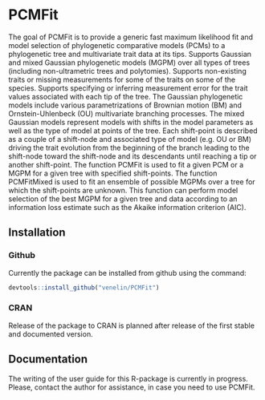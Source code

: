 
<!-- README.md is generated from README.Rmd. Please edit that file -->
PCMFit
======

The goal of PCMFit is to provide a generic fast maximum likelihood fit and model selection of phylogenetic comparative models (PCMs) to a phylogenetic tree and multivariate trait data at its tips. Supports Gaussian and mixed Gaussian phylogenetic models (MGPM) over all types of trees (including non-ultrametric trees and polytomies). Supports non-existing traits or missing measurements for some of the traits on some of the species. Supports specifying or inferring measurement error for the trait values associated with each tip of the tree. The Gaussian phylogenetic models include various parametrizations of Brownian motion (BM) and Ornstein-Uhlenbeck (OU) multivariate branching processes. The mixed Gaussian models represent models with shifts in the model parameters as well as the type of model at points of the tree. Each shift-point is described as a couple of a shift-node and associated type of model (e.g. OU or BM) driving the trait evolution from the beginning of the branch leading to the shift-node toward the shift-node and its descendants until reaching a tip or another shift-point. The function PCMFit is used to fit a given PCM or a MGPM for a given tree with specified shift-points. The function PCMFitMixed is used to fit an ensemble of possible MGPMs over a tree for which the shift-points are unknown. This function can perform model selection of the best MGPM for a given tree and data according to an information loss estimate such as the Akaike information criterion (AIC).

Installation
------------

### Github

Currently the package can be installed from github using the command:

``` r
devtools::install_github("venelin/PCMFit")
```

### CRAN

Release of the package to CRAN is planned after release of the first stable and documented version.

Documentation
-------------

The writing of the user guide for this R-package is currently in progress. Please, contact the author for assistance, in case you need to use PCMFit.
